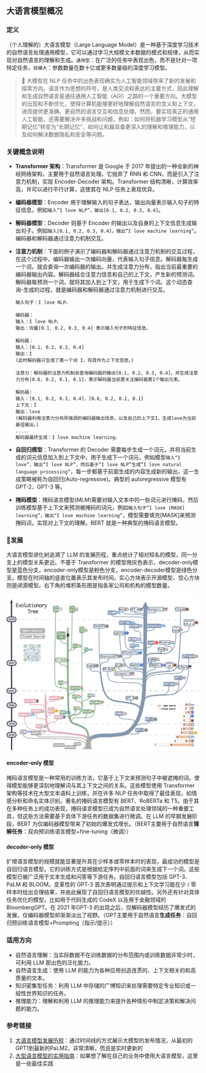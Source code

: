 ## 大语言模型概况
### 定义
（个人理解的）大语言模型（Large Language Model）是一种基于深度学习技术的自然语言处理通用模型，它可以通过学习大规模文本数据的模式和规律，从而实现对自然语言的理解和生成。`通用型`：在广泛的任务中表现出色，而不是针对一项特定任务，`规模大`：参数数量在数十亿或更多数量级的深度学习模型。

> 🤖️ 大模型在 NLP 任务中的出色表现确实为人工智能领域带来了新的发展和探索方向。语言作为思想的符号，是人类交流和表达的主要方式，因此理解和生成自然语言是通往通用人工智能（AGI）之路的一个重要方向。大模型的出现和不断优化，使得计算机能够更好地理解自然语言的含义和上下文，进而提供更准确、更自然的语言交互和信息处理。然而，要实现真正的通用人工智能，还需要解决许多挑战和问题，例如：如何将机器学习模型从“短期记忆”转变为“长期记忆”，如何让机器具备更深入的理解和推理能力，以及如何解决数据隐私和安全等问题。

### 关键概念说明
- **Transformer 架构**：Transformer 是 Google 于 2017 年提出的一种全新的神经网络架构，主要用于自然语言处理。它抛弃了 RNN 和 CNN，而是引入了注意力机制，实现 Encoder-Decoder 架构。Transformer 结构清晰，计算效率高，并可以进行平行计算，这使其在 NLP 任务上表现优异。

- **编码器模型**：Encoder 用于理解输入的句子表达，输出向量表示输入句子的特征信息，例如`输入“I love NLP”，输出[0.1, 0.2, 0.3, 0.4]`。

- **解码器模型**：Decoder 则基于 Encoder 的输出以及自身的上下文信息生成输出句子。例如`输入[0.1, 0.2, 0.3, 0.4]，输出”I love machine learning“`。编码器和解码器通过注意力机制交互。

- **注意力机制**：下面的例子演示了编码器和解码器通过注意力机制的交互过程，在这个过程中，编码器输出一次编码向量，代表输入句子信息。解码器每生成一个词，就会查询一次编码器的输出。并生成注意力分布，指出当前最重要的编码器输出内容。解码器结合注意力信息和自己的上下文，产生新的预测词。解码器每预测一个词，就将其加入到上下文，用于生成下个词。这个动态查询-生成的过程，就是编码器和解码器通过注意力机制进行交互。
    ```
    输入句子：I love NLP。

    编码器：
    输入：I love NLP。
    输出：向量[0.1, 0.2, 0.3, 0.4] 表示输入句子的特征信息。

    解码器：
    输入：[0.1, 0.2, 0.3, 0.4]  
    输出：I 
    (此时解码器只生成了第一个词 I，将其作为上下文信息。)

    注意力：解码器的注意力机制会查询编码器的输出[0.1, 0.2, 0.3, 0.4]，并生成注意力分布[0.6, 0.2, 0.1, 0.1]，表示解码器当前更关注编码器第1个输出元素。

    解码器:
    输入：[0.1, 0.2, 0.3, 0.4]，[0.6, 0.2, 0.1, 0.1]  
    上下文：I
    输出：love  
    (解码器利用注意力分布所强调的编码器输出信息，以及自己的上下文I，生成love为当前最佳输出。)
    .....
    解码器最终生成：I love machine learning。
    ```
- **自回归模型**：Transformer 的 Decoder 需要每步生成一个词元，并将当前生成的词元信息加入到上下文中，用于生成下一个词元，例如模型`输入“I love”，输出“I love NLP”，然后基于“I love NLP”生成“I love natural language processing”`，每一步都基于前面生成的内容生成新的输出，这一生成策略被称为自回归(Auto-regressive)。典型的 autoregressive 模型有 GPT-2、GPT-3 等。

- **掩码模型**：掩码语言模型(MLM)需要对输入文本中的一些词元进行掩码，然后训练模型基于上下文来预测被掩码的词元，例如`输入句子“I love [MASK] learning”，输出“I love machine learning”`，模型需要填充[MASK]来预测掩码词，实现对上下文的理解。BERT 就是一种典型的掩码语言模型。

### 👏发展
大语言模型进化树追溯了 LLM 的发展历程，重点统计了相对知名的模型，同一分支上的模型关系更近。不基于 Transformer 的模型用灰色表示，decoder-only模型是蓝色分支，encoder-only模型是粉色分支，encoder-decoder模型是绿色分支。模型在时间轴的竖直位置表示其发布时间。实心方块表示开源模型，空心方块则是闭源模型。右下角的堆积条形图是指各家公司和机构的模型数量。

![大语言模型进化树](https://raw.githubusercontent.com/Mooler0410/LLMsPracticalGuide/main/imgs/qr_version.jpg)

#### encoder-only 模型
掩码语言模型是一种常用的训练方法，它基于上下文来预测句子中被遮掩的词，使得模型能够更深刻地理解词与其上下文之间的关系。这些模型使用 Transformer 架构等技术在大型文本语料上训练，并在许多 NLP 任务中取得了最佳表现，如情感分析和命名实体识别。著名的掩码语言模型有 BERT、RoBERTa 和 T5。由于其在多种任务上的成功表现，掩码语言模型已成为自然语言处理领域的一种重要工具，但这些方法需要基于具体下游任务的数据集进行微调。在 LLM 的早期发展阶段，BERT 为仅编码器模型带来了初始的爆发式增长。（BERT主要用于自然语言**理解任务**：双向预训练语言模型+fine-tuning（微调））

#### decoder-only 模型
扩增语言模型的规模就能显著提升其在少样本或零样本时的表现，最成功的模型是自回归语言模型，它的训练方式是根据给定序列中前面的词来生成下一个词。这些模型已被广泛用于文本生成和问答等下游任务。自回归语言模型包括 GPT-3、PaLM 和 BLOOM。变革性的 GPT-3 首次表明通过提示和上下文学习能在少 / 零样本时给出合理结果，并由此展现了自回归语言模型的优越性。另外还有针对具体任务优化的模型，比如用于代码生成的 CodeX 以及用于金融领域的 BloombergGPT。在 2021 年GPT-3 的出现之后，仅解码器模型经历了爆发式的发展，仅编码器模型却渐渐淡出了视野。（GPT主要用于自然语言**生成任务**：自回归预训练语言模型+Prompting（指示/提示））

### 适用方向
* 自然语言理解：当实际数据不在训练数据的分布范围内或训练数据非常少时，可利用 LLM 那出色的泛化能力。 
* 自然语言生成：使用 LLM 的能力为各种应用创造连贯的、上下文相关的和高质量的文本。 
* 知识密集型任务：利用 LLM 中存储的广博知识来处理需要特定专业知识或一般性世界知识的任务。 
* 推理能力：理解和利用 LLM 的推理能力来提升各种情形中制定决策和解决问题的能力。

### 参考链接
1. [大语言模型发展历程](https://briefgpt.xyz/lm)：通过时间线的方式展示大模型的发布情况，从最初的GPT1到最新的PaLM2，非常清晰，而且是实时更新的
2. [大型语言模型的实用指南](https://github.com/Mooler0410/LLMsPracticalGuide)：如果想了解在自己的业务中使用大语言模型，这里是一些最佳实践

